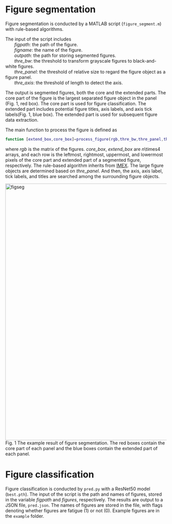 # Figure segmentation

Figure segmentation is conducted by a MATLAB script (`figure_segment.m`) with rule-based algorithms.

The input of the script includes<br>
&ensp;&ensp;&ensp;&ensp;*figpath*: the path of the figure.<br>
&ensp;&ensp;&ensp;&ensp;*figname*: the name of the figure.<br>
&ensp;&ensp;&ensp;&ensp;*outpath*: the path for storing segmented figures.<br>
&ensp;&ensp;&ensp;&ensp;*thre_bw*: the threshold to transform grayscale figures to black-and-white figures.<br>
&ensp;&ensp;&ensp;&ensp;*thre_panel*: the threshold of relative size to regard the figure object as a figure panel.<br>
&ensp;&ensp;&ensp;&ensp;*thre_axis*: the threshold of length to detect the axis.<br>

The output is segmented figures, both the core and the extended parts. The core part of the figure is the largest separated figure object in the panel (Fig. 1, red box). The core part is used for figure classification. The extended part includes potential figure titles, axis labels, and axis tick labels(Fig. 1, blue box). The extended part is used for subsequent figure data extraction.

The main function to process the figure is defined as

``` matlab
function [extend_box,core_box]=process_figure(rgb,thre_bw,thre_panel,thre_axis)
``````

where *rgb* is the matrix of the figures. *core_box*, *extend_box* are *n*\times4 arrays, and each row is the leftmost, rightmost, uppermost, and lowermost pixels of the core part and extended part of a segmented figure, respectively.
The rule-based algorithm inherits from [IMEX](https://github.com/xuzpgroup/ZianZhang/tree/main/FatigueData-AM2022/IMEX). The large figure objects are determined based on *thre_panel*. And then, the axis, axis label, tick labels, and titles are searched among the surrounding figure objects.

<img src="./segment_result.jpg" width = "800" alt="figseg" align=left/>
Fig. 1 The example result of figure segmentation. The red boxes contain the core part of each panel and the blue boxes contain the extended part of each panel.


# Figure classification

Figure classification is conducted by `pred.py` with a ResNet50 model (`best.pth`). The input of the script is the path and names of figures, stored in the variable *figpath* and *figures*, respectively. The results are output to a JSON file, `pred.json`. The names of figures are stored in the file, with flags denoting whether figures are fatigue (1) or not (0). Example figures are in the `example` folder.
